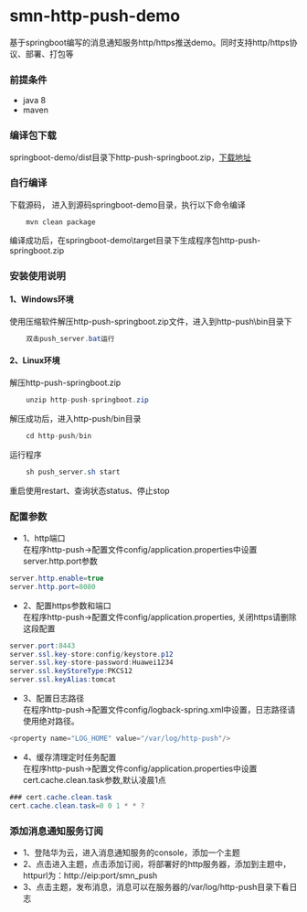 # smn-http-push-demo
基于springboot编写的消息通知服务http/https推送demo。同时支持http/https协议、部署、打包等

### 前提条件
+ java 8
+ maven

### 编译包下载
springboot-demo/dist目录下http-push-springboot.zip，[下载地址](https://github.com/SimpleMessageNotification/smn-http-push-demo/raw/master/springboot-demo/dist/http-push-springboot.zip)

### 自行编译
下载源码， 进入到源码springboot-demo目录，执行以下命令编译
```$java
    mvn clean package
```
编译成功后，在springboot-demo\target目录下生成程序包http-push-springboot.zip

### 安装使用说明
#### 1、Windows环境
使用压缩软件解压http-push-springboot.zip文件，进入到http-push\bin目录下
```java
    双击push_server.bat运行
```

#### 2、Linux环境
解压http-push-springboot.zip
```java
    unzip http-push-springboot.zip
```
解压成功后，进入http-push/bin目录
```java
    cd http-push/bin
```
运行程序
```java
    sh push_server.sh start
```
重启使用restart、查询状态status、停止stop

### 配置参数 
+ 1、http端口   
 在程序http-push->配置文件config/application.properties中设置server.http.port参数
 ```java
server.http.enable=true
server.http.port=8080
```
 
+ 2、配置https参数和端口  
 在程序http-push->配置文件config/application.properties, 关闭https请删除这段配置
```java
server.port:8443
server.ssl.key-store:config/keystore.p12
server.ssl.key-store-password:Huawei1234
server.ssl.keyStoreType:PKCS12
server.ssl.keyAlias:tomcat
```
+ 3、配置日志路径   
在程序http-push->配置文件config/logback-spring.xml中设置，日志路径请使用绝对路径。
```java
<property name="LOG_HOME" value="/var/log/http-push"/>
```

+ 4、缓存清理定时任务配置  
在程序http-push->配置文件config/application.properties中设置cert.cache.clean.task参数,默认凌晨1点
```java
### cert.cache.clean.task
cert.cache.clean.task=0 0 1 * * ?
```

### 添加消息通知服务订阅
+ 1、登陆华为云，进入消息通知服务的console，添加一个主题  
+ 2、点击进入主题，点击添加订阅，将部署好的http服务器，添加到主题中，httpurl为：http://eip:port/smn_push  
+ 3、点击主题，发布消息，消息可以在服务器的/var/log/http-push目录下看日志
